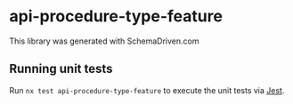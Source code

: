 
# api-procedure-type-feature

This library was generated with SchemaDriven.com

## Running unit tests

Run `nx test api-procedure-type-feature` to execute the unit tests via [Jest](https://jestjs.io).

